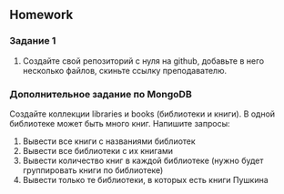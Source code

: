 ## Homework

### Задание 1

1. Создайте свой репозиторий с нуля на github, добавьте в него несколько файлов, скиньте ссылку преподавателю.

### Дополнительное задание по MongoDB

Создайте коллекции libraries и books (библиотеки и книги). В одной библиотеке может быть много книг. Напишите запросы:

1. Вывести все книги с названиями библиотек
2. Вывести все библиотеки с их книгами
3. Вывести количество книг в каждой библиотеке (нужно будет группировать книги по библиотеке)
4. Вывести только те библиотеки, в которых есть книги Пушкина
